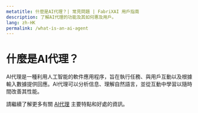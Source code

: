 ```yaml
---
metatitle: 什麼是AI代理？| 常見問題 | FabriXAI 用戶指南
description: 了解AI代理的功能及其如何惠及用戶。
lang: zh-HK
permalink: /what-is-an-ai-agent
---
```


# 什麼是AI代理？

AI代理是一種利用人工智能的軟件應用程序，旨在執行任務、與用戶互動以及根據輸入數據提供回應。AI代理可以分析信息、理解自然語言，並從互動中學習以隨時間改善其性能。

請繼續了解更多有關 [AI代理](/zh-hk/ai-agents) 主要特點和好處的資訊。